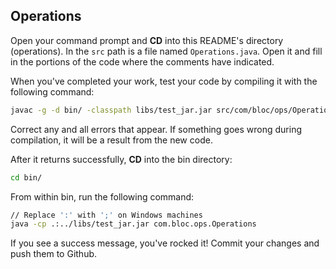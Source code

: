 ## Operations

Open your command prompt and **CD** into this README's directory (operations). In the `src` path is a file named `Operations.java`. Open it and fill in the portions of the code where the comments have indicated.

When you've completed your work, test your code by compiling it with the following command:

``` bash
javac -g -d bin/ -classpath libs/test_jar.jar src/com/bloc/ops/Operations.java
```

Correct any and all errors that appear. If something goes wrong during compilation, it will be a result from the new code.

After it returns successfully, **CD** into the bin directory:

``` bash
cd bin/
```

From within bin, run the following command:

``` bash
// Replace ':' with ';' on Windows machines
java -cp .:../libs/test_jar.jar com.bloc.ops.Operations
```

If you see a success message, you've rocked it! Commit your changes and push them to Github.